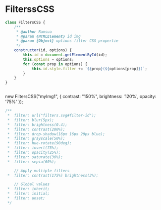 # FilterssCSS

``` javascript
class FiltersCSS {
    /**
     * @author Ramsua
     * @param {HTMLElement} id img
     * @param {Object} options filter CSS propertie
     */
    constructor(id, options) {  
        this.id = document.getElementById(id);
        this.options = options;
        for (const prop in options) {
            this.id.style.filter += `${prop}(${options[prop]})`;
        }
    }
}
```

``` javascript

```
new FiltersCSS("myImg1", {
    contrast: "150%",
    brightness: '120%',
    opacity: '75%'
});

``` css
/**
 *  filter: url("filters.svg#filter-id");
 *  filter: blur(5px);
 *  filter: brightness(0.4);
 *  filter: contrast(200%);
 *  filter: drop-shadow(16px 16px 20px blue);
 *  filter: grayscale(50%);
 *  filter: hue-rotate(90deg);
 *  filter: invert(75%);
 *  filter: opacity(25%);
 *  filter: saturate(30%);
 *  filter: sepia(60%);

    // Apply multiple filters
 *  filter: contrast(175%) brightness(3%);

    // Global values
 *  filter: inherit;
 *  filter: initial;
 *  filter: unset;
 */
```
